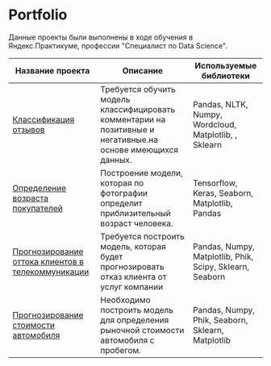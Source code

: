 # Portfolio
Данные проекты были выполнены в ходе обучения в Яндекс.Практикуме, профессии "Специалист по Data Science".
		
|         Название проекта  | Описание | Используемые библиотеки  |
|---------------------------|----------|--------------------------|
|[Классификация отзывов](https://github.com/avkrickaya/Portfolio/tree/main/Классификация%20отзывов#классификация-отзывов)   | Требуется обучить модель классифицировать комментарии на позитивные и негативные.на основе имеющихся данных. | Pandas, NLTK, Numpy, Wordcloud, Matplotlib, , Sklearn |
|[Определение возраста покупателей](https://github.com/avkrickaya/Portfolio/blob/main/Определение%20возраста%20покупателей/README.md#определение-возраста-покупателей)    | Построение модели, которая по фотографии определит приблизительный возраст человека.  | Tensorflow, Keras, Seaborn, Matplotlib, Pandas |
|[Прогнозирование оттока клиентов в телекоммуникации](https://github.com/avkrickaya/Portfolio/blob/main/Прогнозирование%20оттока%20клиентов%20в%20телекоммуникации/README.md#прогнозирование-оттока-клиентов-в-телекоммуникации) | Требуется построить модель, которая будет прогнозировать отказ клиента от услуг компании | Pandas, Numpy, Matplotlib, Phik, Scipy, Sklearn, Seaborn |
|[Прогнозирование стоимости автомобиля](https://github.com/avkrickaya/Portfolio/blob/main/Прогнозирование%20стоимости%20авто/README.md#прогнозирование-стоимости-автомобиля)|Необходимо построить модель для определения рыночной стоимости автомобиля с пробегом.|Pandas, Numpy, Phik, Seaborn, Sklearn, Matplotlib|
